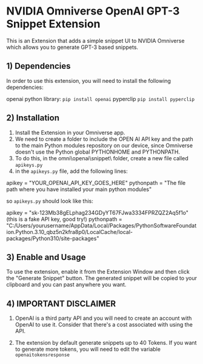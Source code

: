 # NVIDIA Omniverse OpenAI GPT-3 Snippet Extension

This is an Extension that adds a simple snippet UI to NVIDIA Omniverse which allows you to generate GPT-3 based snippets.

## 1) Dependencies

In order to use this extension, you will need to install the following dependencies:

openai python library: `pip install openai`
pyperclip `pip install pyperclip`

## 2) Installation

1) Install the Extension in your Omniverse app.
2) We need to create a folder to include the OPEN AI API key and the path to the main Python modules repository on our device, since Omniverse doesn't use the Python global PYTHONHOME and PYTHONPATH.
3) To do this, in the omni\openai\snippet\ folder, create a new file called `apikeys.py`
4) in the `apikeys.py` file, add the following lines:
    
apikey = "YOUR_OPENAI_API_KEY_GOES_HERE"
pythonpath = "The file path where you have installed your main python modules"

so `apikeys.py` should look like this:

apikey = "sk-123Mb38gELphag234GDyYT67FJwa3334FPRZQZ2Aq5f1o" (this is a fake API key, good try!)
pythonpath = "C:/Users/yourusername/AppData/Local/Packages/PythonSoftwareFoundation.Python.3.10_qbz5n2kfra8p0/LocalCache/local-packages/Python310/site-packages"

## 3) Enable and Usage

To use the extension, enable it from the Extension Window and then click the "Generate Snippet" button. The generated snippet will be copied to your clipboard and you can past anywhere you want.

## 4) IMPORTANT DISCLAIMER
1) OpenAI is a third party API and you will need to create an account with OpenAI to use it. Consider that there's a cost associated with using the API.

2) The extension by default generate snippets up to 40 Tokens. If you want to generate more tokens, you will need to edit the variable `openaitokensresponse`





